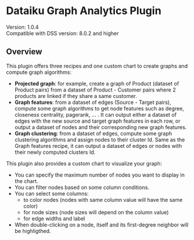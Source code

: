 # Dataiku Graph Analytics Plugin

Version: 1.0.4<br>
Compatible with DSS version: 8.0.2 and higher<br>

## Overview

This plugin offers three recipes and one custom chart to create graphs and compute graph algorithms:


* **Projected graph**: for example, create a graph of Product (dataset of Product pairs) from a dataset of Product - Customer pairs where 2 products are linked if they share a same customer.
* **Graph features**: from a dataset of edges (Source - Target pairs), compute some graph algorithms to get node features such as degree, closeness centrality, pagerank, ... . It can output either a dataset of edges with the new source and target graph features in each row, or output a dataset of nodes and their corresponding new graph features.
* **Graph clustering**: from a dataset of edges, compute some graph clustering algorithms and assign nodes to their cluster Id. Same as the Graph features recipe, it can output a dataset of edges or nodes with their newly computed clusters Id.

This plugin also provides a custom chart to visualize your graph:
* You can specify the maximum number of nodes you want to display in the chart.
* You can filter nodes based on some column conditions.
* You can select some columns:
    * to color nodes (nodes with same column value will have the same color)
    * for node sizes (node sizes will depend on the column value)
    * for edge widths and label
* When double-clicking on a node, itself and its first-degree neighbor will be highligthed.
